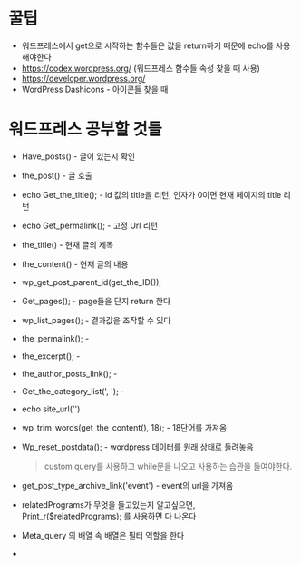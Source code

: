 # 꿀팁

- 워드프레스에서 get으로 시작하는 함수들은 값을 return하기 때문에 echo를 사용해야한다
- https://codex.wordpress.org/ (워드프레스 함수들 속성 찾을 때 사용)
- https://developer.wordpress.org/
- WordPress Dashicons - 아이콘들 찾을 때







# 워드프레스 공부할 것들

- Have_posts() - 글이 있는지 확인
- the_post() - 글 호출

- echo Get_the_title(); - id 값의 title을 리턴, 인자가 0이면 현재 페이지의 title 리턴

- echo Get_permalink(); - 고정 Url 리턴

- the_title() - 현재 글의 제목

- the_content() - 현재 글의 내용

- wp_get_post_parent_id(get_the_ID()); 

- Get_pages(); - page들을 단지 return 한다

- wp_list_pages(); - 결과값을 조작할 수 있다

- the_permalink(); -

- the_excerpt(); - 

- the_author_posts_link(); - 

- Get_the_category_list(', '); - 

- echo site_url('')

- wp_trim_words(get_the_content(), 18); - 18단어를 가져옴

- Wp_reset_postdata(); - wordpress 데이터를 원래 상태로 돌려놓음

  > custom query를 사용하고 while문을 나오고 사용하는 습관을 들여야한다.

- get_post_type_archive_link('event') - event의 url을 가져옴

- relatedPrograms가 무엇을 들고있는지 알고싶으면, Print_r($relatedPrograms); 를 사용하면 다 나온다

- Meta_query 의 배열 속 배열은 필터 역할을 한다
- 